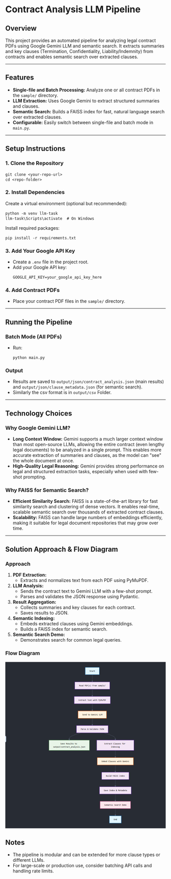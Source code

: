 # Contract Analysis LLM Pipeline

## Overview

This project provides an automated pipeline for analyzing legal contract PDFs using Google Gemini LLM and semantic search. It extracts summaries and key clauses (Termination, Confidentiality, Liability/Indemnity) from contracts and enables semantic search over extracted clauses.

---

## Features

- **Single-file and Batch Processing:** Analyze one or all contract PDFs in the `sample/` directory.
- **LLM Extraction:** Uses Google Gemini to extract structured summaries and clauses.
- **Semantic Search:** Builds a FAISS index for fast, natural language search over extracted clauses.
- **Configurable:** Easily switch between single-file and batch mode in `main.py`.

---

## Setup Instructions

### 1. Clone the Repository

```
git clone <your-repo-url>
cd <repo-folder>
```

### 2. Install Dependencies

Create a virtual environment (optional but recommended):

```
python -m venv llm-task
llm-task\Scripts\activate  # On Windows
```

Install required packages:

```
pip install -r requirements.txt
```

### 3. Add Your Google API Key

- Create a `.env` file in the project root.
- Add your Google API key:
  ```
  GOOGLE_API_KEY=your_google_api_key_here
  ```

### 4. Add Contract PDFs

- Place your contract PDF files in the `sample/` directory.

---

## Running the Pipeline

### Batch Mode (All PDFs)

- Run:
  ```
  python main.py
  ```

### Output

- Results are saved to `output/json/contract_analysis.json` (main results) and `output/json/clause_metadata.json` (for semantic search).
- Similarly the csv format is in `output/csv` Folder.

---

## Technology Choices

### Why Google Gemini LLM?

- **Long Context Window:** Gemini supports a much larger context window than most open-source LLMs, allowing the entire contract (even lengthy legal documents) to be analyzed in a single prompt. This enables more accurate extraction of summaries and clauses, as the model can "see" the whole document at once.
- **High-Quality Legal Reasoning:** Gemini provides strong performance on legal and structured extraction tasks, especially when used with few-shot prompting.

### Why FAISS for Semantic Search?

- **Efficient Similarity Search:** FAISS is a state-of-the-art library for fast similarity search and clustering of dense vectors. It enables real-time, scalable semantic search over thousands of extracted contract clauses.
- **Scalability:** FAISS can handle large numbers of embeddings efficiently, making it suitable for legal document repositories that may grow over time.

---

## Solution Approach & Flow Diagram

### Approach

1. **PDF Extraction:**
   - Extracts and normalizes text from each PDF using PyMuPDF.
2. **LLM Analysis:**
   - Sends the contract text to Gemini LLM with a few-shot prompt.
   - Parses and validates the JSON response using Pydantic.
3. **Result Aggregation:**
   - Collects summaries and key clauses for each contract.
   - Saves results to JSON.
4. **Semantic Indexing:**
   - Embeds extracted clauses using Gemini embeddings.
   - Builds a FAISS index for semantic search.
5. **Semantic Search Demo:**
   - Demonstrates search for common legal queries.

### Flow Diagram

![Flow Diagram](flowdiagram.png)

## Notes

- The pipeline is modular and can be extended for more clause types or different LLMs.
- For large-scale or production use, consider batching API calls and handling rate limits.
